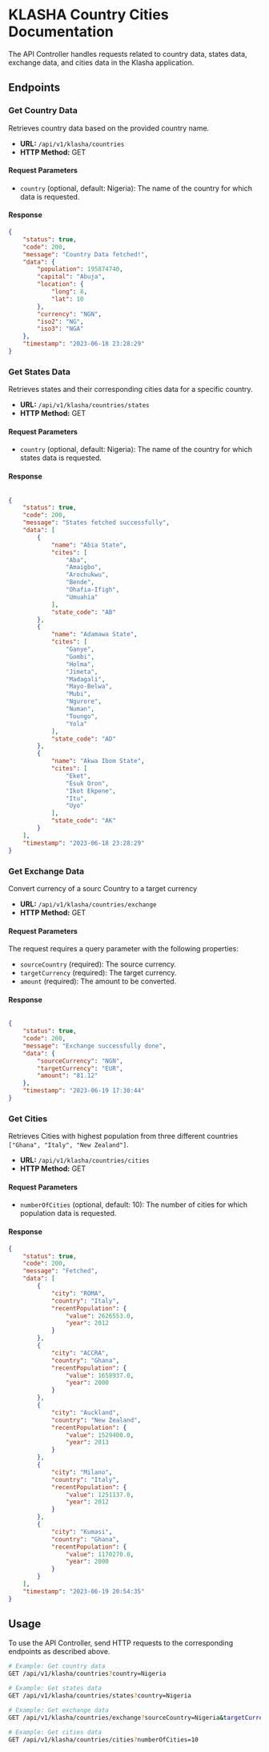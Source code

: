 # KLASHA Country Cities Documentation

The API Controller handles requests related to country data, states data, exchange data, and cities data in the Klasha application.

## Endpoints

### Get Country Data

Retrieves country data based on the provided country name.

- **URL:** `/api/v1/klasha/countries`
- **HTTP Method:** GET

#### Request Parameters

- `country` (optional, default: Nigeria): The name of the country for which data is requested.

#### Response

```json
{
    "status": true,
    "code": 200,
    "message": "Country Data fetched!",
    "data": {
        "population": 195874740,
        "capital": "Abuja",
        "location": {
            "long": 8,
            "lat": 10
        },
        "currency": "NGN",
        "iso2": "NG",
        "iso3": "NGA"
    },
    "timestamp": "2023-06-18 23:28:29"
} 
```

### Get States Data

Retrieves states and their corresponding cities data for a specific country.

- **URL:** `/api/v1/klasha/countries/states`
- **HTTP Method:** GET

#### Request Parameters

- `country` (optional, default: Nigeria): The name of the country for which states data is requested.

#### Response

```json

{
    "status": true,
    "code": 200,
    "message": "States fetched successfully",
    "data": [
        {
            "name": "Abia State",
            "cites": [
                "Aba",
                "Amaigbo",
                "Arochukwu",
                "Bende",
                "Ohafia-Ifigh",
                "Umuahia"
            ],
            "state_code": "AB"
        },
        {
            "name": "Adamawa State",
            "cites": [
                "Ganye",
                "Gombi",
                "Holma",
                "Jimeta",
                "Madagali",
                "Mayo-Belwa",
                "Mubi",
                "Ngurore",
                "Numan",
                "Toungo",
                "Yola"
            ],
            "state_code": "AD"
        },
        {
            "name": "Akwa Ibom State",
            "cites": [
                "Eket",
                "Esuk Oron",
                "Ikot Ekpene",
                "Itu",
                "Uyo"
            ],
            "state_code": "AK"
        }
    ],
    "timestamp": "2023-06-18 23:28:29"
}

```

### Get Exchange Data

Convert currency of a sourc Country to a target currency

- **URL:** `/api/v1/klasha/countries/exchange`
- **HTTP Method:** GET

#### Request Parameters

The request requires a query parameter with the following properties:

- `sourceCountry` (required): The source currency.
- `targetCurrency` (required): The target currency.
- `amount` (required): The amount to be converted.

#### Response

```json

{
    "status": true,
    "code": 200,
    "message": "Exchange successfully done",
    "data": {
        "sourceCurrency": "NGN",
        "targetCurrency": "EUR",
        "amount": "81.12"
    },
    "timestamp": "2023-06-19 17:30:44"
}
```

### Get Cities

Retrieves Cities with highest population from three different countries `["Ghana", "Italy", "New Zealand"]`.

- **URL:** `/api/v1/klasha/countries/cities`
- **HTTP Method:** GET

#### Request Parameters

- `numberOfCities` (optional, default: 10): The number of cities for which population data is requested.

#### Response
```json
{
    "status": true,
    "code": 200,
    "message": "Fetched",
    "data": [
        {
            "city": "ROMA",
            "country": "Italy",
            "recentPopulation": {
                "value": 2626553.0,
                "year": 2012
            }
        },
        {
            "city": "ACCRA",
            "country": "Ghana",
            "recentPopulation": {
                "value": 1658937.0,
                "year": 2000
            }
        },
        {
            "city": "Auckland",
            "country": "New Zealand",
            "recentPopulation": {
                "value": 1529400.0,
                "year": 2013
            }
        },
        {
            "city": "Milano",
            "country": "Italy",
            "recentPopulation": {
                "value": 1251137.0,
                "year": 2012
            }
        },
        {
            "city": "Kumasi",
            "country": "Ghana",
            "recentPopulation": {
                "value": 1170270.0,
                "year": 2000
            }
        }
    ],
    "timestamp": "2023-06-19 20:54:35"
}
```

## Usage

To use the API Controller, send HTTP requests to the corresponding endpoints as described above.

```bash
# Example: Get country data
GET /api/v1/klasha/countries?country=Nigeria

# Example: Get states data
GET /api/v1/klasha/countries/states?country=Nigeria

# Example: Get exchange data
GET /api/v1/klasha/countries/exchange?sourceCountry=Nigeria&targetCurrency=EUR&amount=4000

# Example: Get cities data
GET /api/v1/klasha/countries/cities?numberOfCities=10